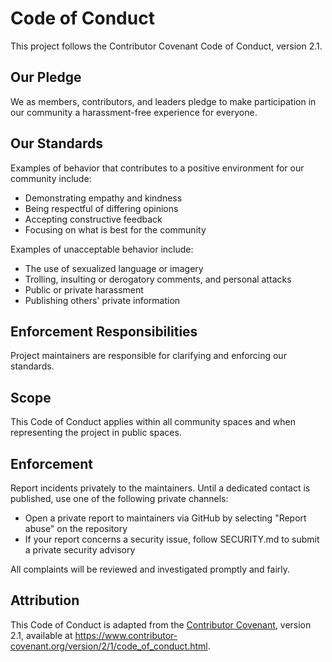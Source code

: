 # Code of Conduct

This project follows the Contributor Covenant Code of Conduct, version 2.1.

## Our Pledge

We as members, contributors, and leaders pledge to make participation in our
community a harassment-free experience for everyone.

## Our Standards

Examples of behavior that contributes to a positive environment for our
community include:

- Demonstrating empathy and kindness
- Being respectful of differing opinions
- Accepting constructive feedback
- Focusing on what is best for the community

Examples of unacceptable behavior include:

- The use of sexualized language or imagery
- Trolling, insulting or derogatory comments, and personal attacks
- Public or private harassment
- Publishing others' private information

## Enforcement Responsibilities

Project maintainers are responsible for clarifying and enforcing our standards.

## Scope

This Code of Conduct applies within all community spaces and when representing
the project in public spaces.

## Enforcement

Report incidents privately to the maintainers. Until a dedicated contact is published,
use one of the following private channels:

- Open a private report to maintainers via GitHub by selecting "Report abuse" on the repository
- If your report concerns a security issue, follow SECURITY.md to submit a private security advisory

All complaints will be reviewed and investigated promptly and fairly.

## Attribution

This Code of Conduct is adapted from the [Contributor Covenant](https://www.contributor-covenant.org),
version 2.1, available at https://www.contributor-covenant.org/version/2/1/code_of_conduct.html.

